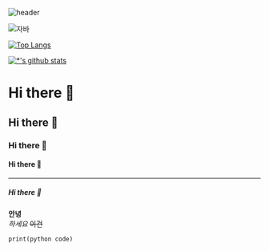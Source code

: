![header](https://capsule-render.vercel.app/api?type=wave&color=auto&height=300&section=header&text=진엽's%20GitHub&fontSize=90)

<!--![C](https://img.shields.io/badge/-C-123456?style=flat-square&logo=C&logoColor=black)-->
![자바](https://img.shields.io/badge/-자바-007396?style=flat&logo=Java&logoColor=ffffff)
<!--![Spring](https://img.shields.io/badge/-Spring-6DB33F?style=for-the-badge&logo=Spring&logoColor=white)-->
<!--![TypeScript](https://img.shields.io/badge/-TypeScript-3178C6?style=flat-square&logo=TypeScript&logoColor=white)-->
<!--![Serverless](https://img.shields.io/badge/-Serverless-FD5750?style=flat-square&logo=Serverless&logoColor=magenta)-->
<!--![MariaDB](https://img.shields.io/badge/-MariaDB-1F305F?style=flat-square&logo=mariadb&logoColor=white)-->

[![Top Langs](https://github-readme-stats.vercel.app/api/top-langs/?username=Airvnas)](https://github.com/Airvnas/github-readme-stats)


[![*'s github stats](https://github-readme-stats.vercel.app/api?username=Airvnas)](https://github.com/Airvnas)




# Hi there 👋
## Hi there 👋
### Hi there 👋
#### Hi there 👋
---
##### Hi there 👋
**안녕**<br>
*하세요*
~~이건~~

```
print(python code)
```
